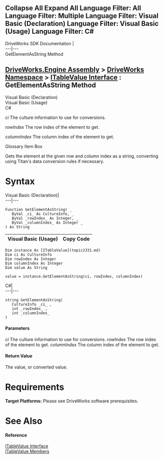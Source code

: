 Collapse All Expand All Language Filter: All  Language Filter: Multiple  Language Filter: Visual Basic (Declaration) Language Filter: Visual Basic (Usage) Language Filter: C#  
---  
DriveWorks SDK Documentation  |   
---|---  
GetElementAsString Method   
  
[DriveWorks.Engine Assembly](topic2156.md) > [DriveWorks Namespace](topic2159.md) > [ITableValue Interface](topic2331.md) : GetElementAsString Method  
---  
  
Visual Basic (Declaration)    
Visual Basic (Usage)    
C# 

_ci_
    The culture information to use for conversions.

_rowIndex_
    The row index of the element to get.

_columnIndex_
    The column index of the element to get.

Glossary Item Box

Gets the element at the given row and column index as a string, converting using Titan's data conversion rules if necessary. 

# Syntax

Visual Basic (Declaration)|   
---|---  
      
    
    Function GetElementAsString( _
       ByVal _ci_ As CultureInfo, _
       ByVal _rowIndex_ As Integer, _
       ByVal _columnIndex_ As Integer _
    ) As String  
  
Visual Basic (Usage)| Copy Code  
---|---  
      
    
    Dim instance As [ITableValue](topic2331.md)
    Dim ci As CultureInfo
    Dim rowIndex As Integer
    Dim columnIndex As Integer
    Dim value As String
     
    value = instance.GetElementAsString(ci, rowIndex, columnIndex)  
  
C#|   
---|---  
      
    
    string GetElementAsString( 
       CultureInfo _ci_ ,
       int _rowIndex_ ,
       int _columnIndex_
    )  
  
#### Parameters

 _ci_
    The culture information to use for conversions.
_rowIndex_
    The row index of the element to get.
_columnIndex_
    The column index of the element to get.

#### Return Value

The value, or converted value.

# Requirements

**Target Platforms:** Please see DriveWorks software prerequisites.

# See Also

#### Reference

[ITableValue Interface](topic2331.md)   
[ITableValue Members](topic2332.md)


